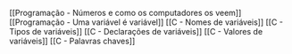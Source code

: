 [[Programação - Números e como os computadores os veem]]
[[Programação - Uma variável é variável]]
[[C - Nomes de variáveis]]
[[C - Tipos de variáveis]]
[[C - Declarações de variáveis]]
[[C - Valores de variáveis]]
[[C - Palavras chaves]]










